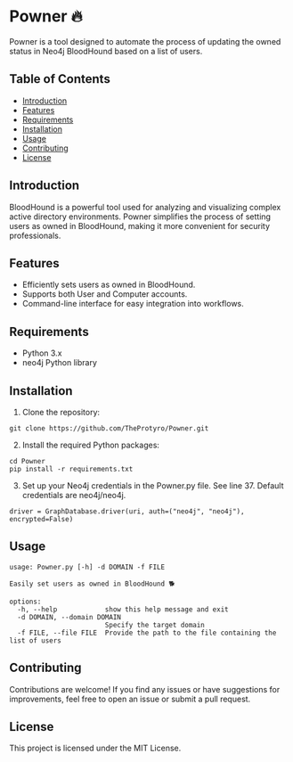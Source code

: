 # Powner 🔥

Powner is a tool designed to automate the process of updating the owned status in Neo4j BloodHound based on a list of users.

## Table of Contents

- [Introduction](#introduction)
- [Features](#features)
- [Requirements](#requirements)
- [Installation](#installation)
- [Usage](#usage)
- [Contributing](#contributing)
- [License](#license)

## Introduction

BloodHound is a powerful tool used for analyzing and visualizing complex active directory environments. Powner simplifies the process of setting users as owned in BloodHound, making it more convenient for security professionals.

## Features

- Efficiently sets users as owned in BloodHound.
- Supports both User and Computer accounts.
- Command-line interface for easy integration into workflows.

## Requirements

- Python 3.x
- neo4j Python library

## Installation

1. Clone the repository:

```
git clone https://github.com/TheProtyro/Powner.git
```

2. Install the required Python packages:

```
cd Powner
pip install -r requirements.txt
```

3. Set up your Neo4j credentials in the Powner.py file. See line 37. Default credentials are neo4j/neo4j.

```
driver = GraphDatabase.driver(uri, auth=("neo4j", "neo4j"), encrypted=False)
```

## Usage

```
usage: Powner.py [-h] -d DOMAIN -f FILE

Easily set users as owned in BloodHound 🐕

options:
  -h, --help            show this help message and exit
  -d DOMAIN, --domain DOMAIN
                        Specify the target domain
  -f FILE, --file FILE  Provide the path to the file containing the list of users
```

## Contributing

Contributions are welcome! If you find any issues or have suggestions for improvements, feel free to open an issue or submit a pull request.

## License

This project is licensed under the MIT License.
